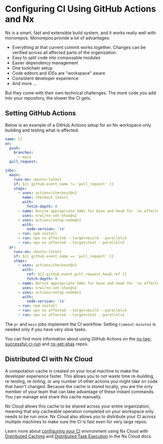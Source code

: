 # Configuring CI Using GitHub Actions and Nx

Nx is a smart, fast and extensible build system, and it works really well with monorepos. Monorepos provide a lot of advantages:

- Everything at that current commit works together. Changes can be verified across all affected parts of the organization.
- Easy to split code into composable modules
- Easier dependency management
- One toolchain setup
- Code editors and IDEs are "workspace" aware
- Consistent developer experience
- And more ...

But they come with their own technical challenges. The more code you add into your repository, the slower the CI gets.

## Setting GitHub Actions

Below is an example of a GitHub Actions setup for an Nx workspace only building and testing what is affected.

```yaml
name: CI
on:
  push:
    branches:
      - main
  pull_request:

jobs:
  main:
    runs-on: ubuntu-latest
    if: ${{ github.event_name != 'pull_request' }}
    steps:
      - uses: actions/checkout@v2
        name: Checkout [main]
        with:
          fetch-depth: 0
      - name: Derive appropriate SHAs for base and head for `nx affected` commands
        uses: nrwl/nx-set-shas@v2
      - uses: actions/setup-node@v1
        with:
          node-version: '14'
      - run: npm install
      - run: npx nx affected --target=build --parallel=3
      - run: npx nx affected --target=test --parallel=2
  pr:
    runs-on: ubuntu-latest
    if: ${{ github.event_name == 'pull_request' }}
    steps:
      - uses: actions/checkout@v2
        with:
          ref: ${{ github.event.pull_request.head.ref }}
          fetch-depth: 0
      - name: Derive appropriate SHAs for base and head for `nx affected` commands
        uses: nrwl/nx-set-shas@v2
      - uses: actions/setup-node@v1
        with:
          node-version: '14'
      - run: npm install
      - run: npx nx affected --target=build --parallel=3
      - run: npx nx affected --target=test --parallel=2
```

The `pr` and `main` jobs implement the CI workflow. Setting `timeout-minutes` is needed only if you have very slow tasks.

You can find more information about using GitHub Actions on the [nx-tag-successful-ci-run](https://github.com/nrwl/nx-tag-successful-ci-run) and [nx-set-shas](https://github.com/nrwl/nx-set-shas) repos.

## Distributed CI with Nx Cloud

A computation cache is created on your local machine to make the developer experience faster. This allows you to not waste time re-building, re-testing, re-linting, or any number of other actions you might take on code that hasn't changed. Because the cache is stored locally, you are the only member of your team that can take advantage of these instant commands. You can manage and share this cache manually.

Nx Cloud allows this cache to be shared across your entire organization, meaning that any cacheable operation completed on your workspace only needs to be run once. Nx Cloud also allows you to distribute your CI across multiple machines to make sure the CI is fast even for very large repos.

Learn more about [configuring your CI](https://nx.app/docs/configuring-ci) environment using Nx Cloud with [Distributed Caching](https://nx.app/docs/distributed-caching) and [Distributed Task Execution](https://nx.app/docs/distributed-execution) in the Nx Cloud docs.

